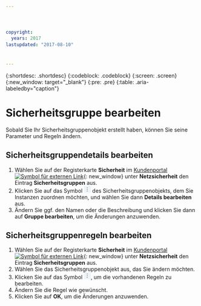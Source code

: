 ```yaml
---



copyright:
  years: 2017
lastupdated: "2017-08-10"


---
```


{:shortdesc: .shortdesc}
{:codeblock: .codeblock}
{:screen: .screen}
{:new_window: target="_blank"}
{:pre: .pre}
{:table: .aria-labeledby="caption"}

# Sicherheitsgruppe bearbeiten

Sobald Sie Ihr Sicherheitsgruppenobjekt erstellt haben, können Sie seine Parameter und Regeln ändern. 

## Sicherheitsgruppendetails bearbeiten

1. Wählen Sie auf der Registerkarte **Sicherheit** im [Kundenportal ![Symbol für externen Link](../../icons/launch-glyph.svg "Symbol für externen Link")](https://control.softlayer.com/){: new_window} unter **Netzsicherheit** den Eintrag **Sicherheitsgruppen** aus. 
2. Klicken Sie auf das Symbol ![Symbol 'Mehr'](./images/more_icon.jpg) des Sicherheitsgruppenobjekts, dem Sie Instanzen zuordnen möchten, und wählen Sie dann **Details bearbeiten** aus. 
3.	Ändern Sie ggf. den Namen oder die Beschreibung und klicken Sie dann auf **Gruppe bearbeiten**, um die Änderungen anzuwenden. 

## Sicherheitsgruppenregeln bearbeiten

1. Wählen Sie auf der Registerkarte **Sicherheit** im [Kundenportal ![Symbol für externen Link](../../icons/launch-glyph.svg "Symbol für externen Link")](https://control.softlayer.com/){: new_window} unter **Netzsicherheit** den Eintrag **Sicherheitsgruppen** aus. 
2.	Wählen Sie das Sicherheitsgruppenobjekt aus, das Sie ändern möchten. 
3.	Klicken Sie auf das Symbol ![Symbol 'Mehr'](./images/more_icon.jpg), um die vorhandenen Regeln zu bearbeiten.
4.	Ändern Sie die Regel wie gewünscht. 
5. Klicken Sie auf **OK**, um die Änderungen anzuwenden. 
